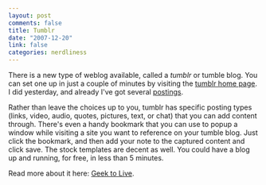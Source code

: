 ```yaml
--- 
layout: post
comments: false
title: Tumblr
date: "2007-12-20"
link: false
categories: nerdliness
---
```

There is a new type of weblog available, called a <i>tumblr</i> or tumble blog.  You can set one up in just a couple of minutes by visiting the <a href="http://tumblr.com" title="tumblr">tumblr home page</a>.  I did yesterday, and already I've got several <a href="http://zanshin.tumblr.com" title="remaining mind">postings</a>.

Rather than leave the choices up to you, tumblr has specific posting types (links, video, audio, quotes, pictures, text, or chat) that you can add content through.  There's even a handy bookmark that you can use to popup a window while visiting a site you want to reference on your tumble blog. Just click the bookmark, and then add your note to the captured content and click save.  The stock templates are decent as well.  You could have a blog up and running, for free, in less than 5 minutes.

Read more about it here: <a href="http://lifehacker.com/software/web-publishing/geek-to-live--instant-no+overhead-blog-with-tumblr-244915.php" title="Instant No Overhead Blogging with Tumblr">Geek to Live</a>.
